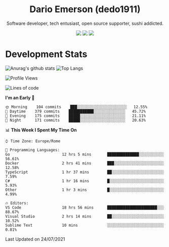 <div align="center">
  
# Dario Emerson (dedo1911)
Software developer, tech entusiast, open source supporter, sushi addicted.

[![](https://img.shields.io/badge/-Linkedin-informational?style=for-the-badge&logo=linkedin&logoColor=white&color=2867B2)](http://linkedin.com/in/dedo1911)
[![](https://img.shields.io/badge/-Telegram-informational?style=for-the-badge&logo=telegram&logoColor=white&color=0088cc)](https://t.me/dedo1911)
[![](https://img.shields.io/badge/-Facebook-informational?style=for-the-badge&logo=facebook&logoColor=white&color=3b5998)](https://fb.com/dedo1911)

</div>

# Development Stats

![Anurag's github stats](https://github-readme-stats.vercel.app/api?username=dedo1911&count_private=true&show_icons=true&theme=chartreuse-dark)
![Top Langs](https://github-readme-stats.vercel.app/api/top-langs/?username=dedo1911&theme=chartreuse-dark&layout=compact)

<!--START_SECTION:waka-->
![Profile Views](http://img.shields.io/badge/Profile%20Views-17-blue)

![Lines of code](https://img.shields.io/badge/From%20Hello%20World%20I%27ve%20Written-64950%20lines%20of%20code-blue)

**I'm an Early 🐤** 

```text
🌞 Morning    104 commits    ███░░░░░░░░░░░░░░░░░░░░░░   12.55% 
🌆 Daytime    379 commits    ███████████░░░░░░░░░░░░░░   45.72% 
🌃 Evening    175 commits    █████░░░░░░░░░░░░░░░░░░░░   21.11% 
🌙 Night      171 commits    █████░░░░░░░░░░░░░░░░░░░░   20.63%

```


📊 **This Week I Spent My Time On** 

```text
⌚︎ Time Zone: Europe/Rome

💬 Programming Languages: 
Go                       12 hrs 5 mins       ██████████████░░░░░░░░░░░   56.61% 
Docker                   2 hrs 41 mins       ███░░░░░░░░░░░░░░░░░░░░░░   12.58% 
TypeScript               1 hr 37 mins        ██░░░░░░░░░░░░░░░░░░░░░░░   7.59% 
C#                       1 hr 16 mins        █░░░░░░░░░░░░░░░░░░░░░░░░   5.93% 
Other                    1 hr 3 mins         █░░░░░░░░░░░░░░░░░░░░░░░░   4.99%

🔥 Editors: 
VS Code                  18 hrs 56 mins      ██████████████████████░░░   88.67% 
Visual Studio            2 hrs 14 mins       ██░░░░░░░░░░░░░░░░░░░░░░░   10.52% 
Sublime Text             10 mins             ░░░░░░░░░░░░░░░░░░░░░░░░░   0.81%

```


 Last Updated on 24/07/2021
<!--END_SECTION:waka-->

<!--
**dedo1911/dedo1911** is a ✨ _special_ ✨ repository because its `README.md` (this file) appears on your GitHub profile.

Here are some ideas to get you started:

- 🔭 I’m currently working on ...
- 🌱 I’m currently learning ...
- 👯 I’m looking to collaborate on ...
- 🤔 I’m looking for help with ...
- 💬 Ask me about ...
- 📫 How to reach me: ...
- 😄 Pronouns: ...
- ⚡ Fun fact: ...
-->
